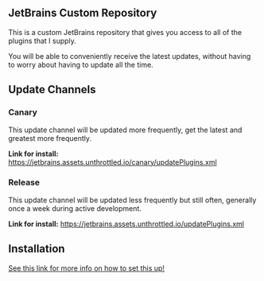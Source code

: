 JetBrains Custom Repository
---

This is a custom JetBrains repository that gives you access to all of the plugins that I supply.


You will be able to conveniently receive the latest updates, without having to worry about having to update all the time.

## Update Channels

### Canary
This update channel will be updated more frequently, get the latest and greatest more frequently.

**Link for install:**
https://jetbrains.assets.unthrottled.io/canary/updatePlugins.xml

### Release
This update channel will be updated less frequently but still often, generally once a week during active development.

**Link for install:**
https://jetbrains.assets.unthrottled.io/updatePlugins.xml

 ## Installation
[See this link for more info on how to set this up!](https://www.jetbrains.com/help/idea/managing-plugins.html#repos)

